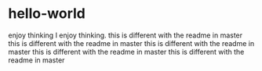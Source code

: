 # hello-world
enjoy thinking
I enjoy thinking.
this is different with the readme in master
this is different with the readme in master
this is different with the readme in master
this is different with the readme in master
this is different with the readme in master
